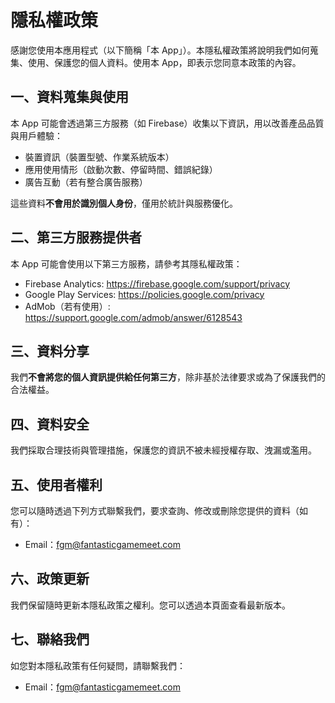# 隱私權政策

感謝您使用本應用程式（以下簡稱「本 App」）。本隱私權政策將說明我們如何蒐集、使用、保護您的個人資料。使用本 App，即表示您同意本政策的內容。

## 一、資料蒐集與使用

本 App 可能會透過第三方服務（如 Firebase）收集以下資訊，用以改善產品品質與用戶體驗：

- 裝置資訊（裝置型號、作業系統版本）
- 應用使用情形（啟動次數、停留時間、錯誤紀錄）
- 廣告互動（若有整合廣告服務）

這些資料**不會用於識別個人身份**，僅用於統計與服務優化。

## 二、第三方服務提供者

本 App 可能會使用以下第三方服務，請參考其隱私權政策：

- Firebase Analytics: https://firebase.google.com/support/privacy
- Google Play Services: https://policies.google.com/privacy
- AdMob（若有使用）: https://support.google.com/admob/answer/6128543

## 三、資料分享

我們**不會將您的個人資訊提供給任何第三方**，除非基於法律要求或為了保護我們的合法權益。

## 四、資料安全

我們採取合理技術與管理措施，保護您的資訊不被未經授權存取、洩漏或濫用。

## 五、使用者權利

您可以隨時透過下列方式聯繫我們，要求查詢、修改或刪除您提供的資料（如有）：

- Email：fgm@fantasticgamemeet.com

## 六、政策更新

我們保留隨時更新本隱私政策之權利。您可以透過本頁面查看最新版本。

## 七、聯絡我們

如您對本隱私政策有任何疑問，請聯繫我們：

- Email：fgm@fantasticgamemeet.com
